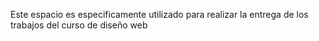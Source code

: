 Este espacio es especificamente utilizado para realizar la entrega de los trabajos del curso de diseño web
